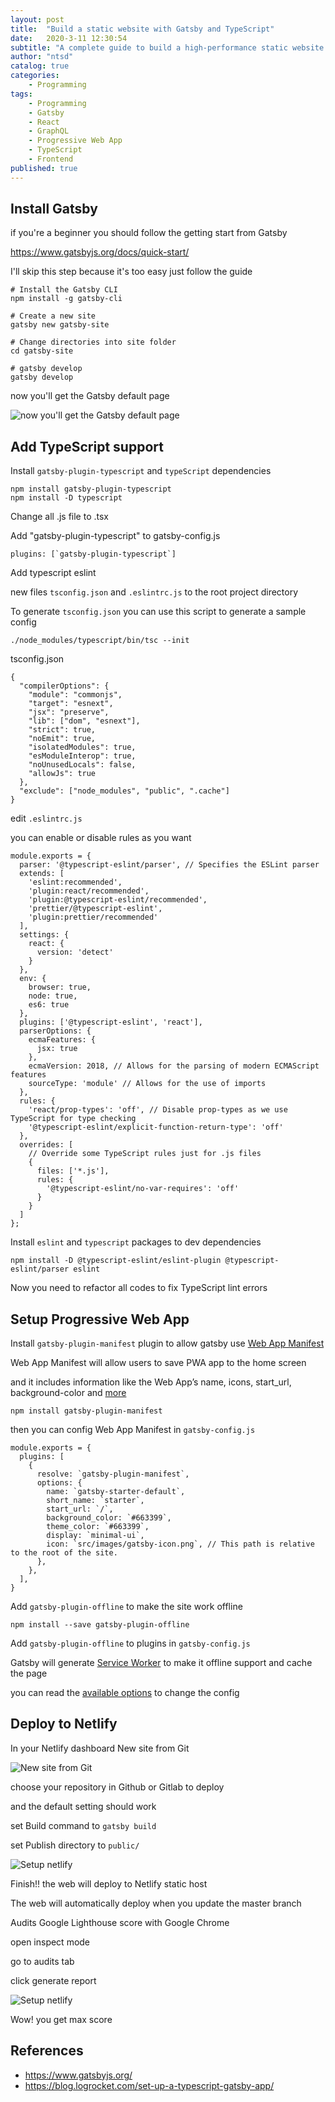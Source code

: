 ```yaml
---
layout: post
title:  "Build a static website with Gatsby and TypeScript"
date:   2020-3-11 12:30:54
subtitle: "A complete guide to build a high-performance static website with Gatsby and get 100% score on Google Lighthouse"
author: "ntsd"
catalog: true
categories:
    - Programming
tags:
    - Programming
    - Gatsby
    - React
    - GraphQL
    - Progressive Web App
    - TypeScript
    - Frontend
published: true
---
```


## Install Gatsby

if you're a beginner you should follow the getting start from Gatsby

<https://www.gatsbyjs.org/docs/quick-start/>

I'll skip this step because it's too easy just follow the guide

``` Shell
# Install the Gatsby CLI
npm install -g gatsby-cli

# Create a new site
gatsby new gatsby-site

# Change directories into site folder
cd gatsby-site

# gatsby develop
gatsby develop
```

now you'll get the Gatsby default page

![now you'll get the Gatsby default page](/img/in-post/2020-3-11-build-a-static-website-with-gatsby/1.png)

## Add TypeScript support

Install `gatsby-plugin-typescript` and `typeScript`  dependencies

``` Shell
npm install gatsby-plugin-typescript
npm install -D typescript
```

Change all .js file to .tsx

Add "gatsby-plugin-typescript" to gatsby-config.js

``` JS
plugins: [`gatsby-plugin-typescript`]
```

Add typescript eslint

new files `tsconfig.json` and `.eslintrc.js` to the root project directory

To generate `tsconfig.json` you can use this script to generate a sample config

``` Shell
./node_modules/typescript/bin/tsc --init
```

tsconfig.json

``` JS
{
  "compilerOptions": {
    "module": "commonjs",
    "target": "esnext",
    "jsx": "preserve",
    "lib": ["dom", "esnext"],
    "strict": true,
    "noEmit": true,
    "isolatedModules": true,
    "esModuleInterop": true,
    "noUnusedLocals": false,
    "allowJs": true
  },
  "exclude": ["node_modules", "public", ".cache"]
}
```

edit `.eslintrc.js`

you can enable or disable rules as you want

``` JS
module.exports = {
  parser: '@typescript-eslint/parser', // Specifies the ESLint parser
  extends: [
    'eslint:recommended',
    'plugin:react/recommended',
    'plugin:@typescript-eslint/recommended',
    'prettier/@typescript-eslint',
    'plugin:prettier/recommended'
  ],
  settings: {
    react: {
      version: 'detect'
    }
  },
  env: {
    browser: true,
    node: true,
    es6: true
  },
  plugins: ['@typescript-eslint', 'react'],
  parserOptions: {
    ecmaFeatures: {
      jsx: true
    },
    ecmaVersion: 2018, // Allows for the parsing of modern ECMAScript features
    sourceType: 'module' // Allows for the use of imports
  },
  rules: {
    'react/prop-types': 'off', // Disable prop-types as we use TypeScript for type checking
    '@typescript-eslint/explicit-function-return-type': 'off'
  },
  overrides: [
    // Override some TypeScript rules just for .js files
    {
      files: ['*.js'],
      rules: {
        '@typescript-eslint/no-var-requires': 'off'
      }
    }
  ]
};
```

Install `eslint` and `typescript` packages to dev dependencies

``` Shell
npm install -D @typescript-eslint/eslint-plugin @typescript-eslint/parser eslint
```

Now you need to refactor all codes to fix TypeScript lint errors

## Setup Progressive Web App

Install `gatsby-plugin-manifest` plugin to allow gatsby use [Web App Manifest](https://www.w3.org/TR/appmanifest/)

Web App Manifest will allow users to save PWA app to the home screen

and it includes information like the Web App’s name, icons, start_url, background-color and [more](https://web.dev/add-manifest/)

``` Shell
npm install gatsby-plugin-manifest
```

then you can config Web App Manifest in `gatsby-config.js`

``` JS
module.exports = {
  plugins: [
    {
      resolve: `gatsby-plugin-manifest`,
      options: {
        name: `gatsby-starter-default`,
        short_name: `starter`,
        start_url: `/`,
        background_color: `#663399`,
        theme_color: `#663399`,
        display: `minimal-ui`,
        icon: `src/images/gatsby-icon.png`, // This path is relative to the root of the site.
      },
    },
  ],
}
```

Add `gatsby-plugin-offline` to make the site work offline

``` Shell
npm install --save gatsby-plugin-offline
```

Add `gatsby-plugin-offline` to plugins in `gatsby-config.js`

Gatsby will generate [Service Worker](https://developer.mozilla.org/en-US/docs/Web/API/Service_Worker_API) to make it offline support and cache the page

you can read the [available options](https://www.gatsbyjs.org/packages/gatsby-plugin-offline#available-options) to change the config

## Deploy to Netlify

In your Netlify dashboard New site from Git

![New site from Git](/img/in-post/2020-3-11-build-a-static-website-with-gatsby/2.png)

choose your repository in Github or Gitlab to deploy

and the default setting should work

set Build command to `gatsby build`

set Publish directory to `public/`

![Setup netlify](/img/in-post/2020-3-11-build-a-static-website-with-gatsby/3.png)

Finish!! the web will deploy to Netlify static host

The web will automatically deploy when you update the master branch

Audits Google Lighthouse score with Google Chrome

open inspect mode

go to audits tab

click generate report

![Setup netlify](/img/in-post/2020-3-11-build-a-static-website-with-gatsby/4.png)

Wow! you get max score

## References

- <https://www.gatsbyjs.org/>
- <https://blog.logrocket.com/set-up-a-typescript-gatsby-app/>
